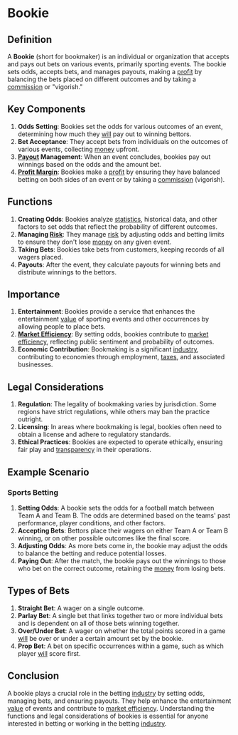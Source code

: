 # Bookie

## Definition
A **Bookie** (short for bookmaker) is an individual or organization that accepts and pays out bets on various events, primarily sporting events. The bookie sets odds, accepts bets, and manages payouts, making a [profit](../p/profit.md) by balancing the bets placed on different outcomes and by taking a [commission](../c/commission.md) or "vigorish."

## Key Components
1. **Odds Setting**: Bookies set the odds for various outcomes of an event, determining how much they [will](../w/will.md) pay out to winning bettors.
2. **Bet Acceptance**: They accept bets from individuals on the outcomes of various events, collecting [money](../m/money.md) upfront.
3. **[Payout](../p/payout.md) Management**: When an event concludes, bookies pay out winnings based on the odds and the amount bet.
4. **[Profit Margin](../p/profit_margin.md)**: Bookies make a [profit](../p/profit.md) by ensuring they have balanced betting on both sides of an event or by taking a [commission](../c/commission.md) (vigorish).

## Functions
1. **Creating Odds**: Bookies analyze [statistics](../s/statistics.md), historical data, and other factors to set odds that reflect the probability of different outcomes.
2. **Managing [Risk](../r/risk.md)**: They manage [risk](../r/risk.md) by adjusting odds and betting limits to ensure they don't lose [money](../m/money.md) on any given event.
3. **Taking Bets**: Bookies take bets from customers, keeping records of all wagers placed.
4. **Payouts**: After the event, they calculate payouts for winning bets and distribute winnings to the bettors.

## Importance
1. **Entertainment**: Bookies provide a service that enhances the entertainment [value](../v/value.md) of sporting events and other occurrences by allowing people to place bets.
2. **[Market Efficiency](../m/market_efficiency.md)**: By setting odds, bookies contribute to [market efficiency](../m/market_efficiency.md), reflecting public sentiment and probability of outcomes.
3. **Economic Contribution**: Bookmaking is a significant [industry](../i/industry.md), contributing to economies through employment, [taxes](../t/taxes.md), and associated businesses.

## Legal Considerations
1. **Regulation**: The legality of bookmaking varies by jurisdiction. Some regions have strict regulations, while others may ban the practice outright.
2. **Licensing**: In areas where bookmaking is legal, bookies often need to obtain a license and adhere to regulatory standards.
3. **Ethical Practices**: Bookies are expected to operate ethically, ensuring fair play and [transparency](../t/transparency.md) in their operations.

## Example Scenario
### Sports Betting
1. **Setting Odds**: A bookie sets the odds for a football match between Team A and Team B. The odds are determined based on the teams' past performance, player conditions, and other factors.
2. **Accepting Bets**: Bettors place their wagers on either Team A or Team B winning, or on other possible outcomes like the final score.
3. **Adjusting Odds**: As more bets come in, the bookie may adjust the odds to balance the betting and reduce potential losses.
4. **Paying Out**: After the match, the bookie pays out the winnings to those who bet on the correct outcome, retaining the [money](../m/money.md) from losing bets.

## Types of Bets
1. **Straight Bet**: A wager on a single outcome.
2. **Parlay Bet**: A single bet that links together two or more individual bets and is dependent on all of those bets winning together.
3. **Over/Under Bet**: A wager on whether the total points scored in a game [will](../w/will.md) be over or under a certain amount set by the bookie.
4. **Prop Bet**: A bet on specific occurrences within a game, such as which player [will](../w/will.md) score first.

## Conclusion
A bookie plays a crucial role in the betting [industry](../i/industry.md) by setting odds, managing bets, and ensuring payouts. They help enhance the entertainment [value](../v/value.md) of events and contribute to [market efficiency](../m/market_efficiency.md). Understanding the functions and legal considerations of bookies is essential for anyone interested in betting or working in the betting [industry](../i/industry.md).

